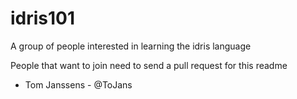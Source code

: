 idris101
========

A group of people interested in learning the idris language

People that want to join need to send a pull request for this readme
* Tom Janssens  - @ToJans
